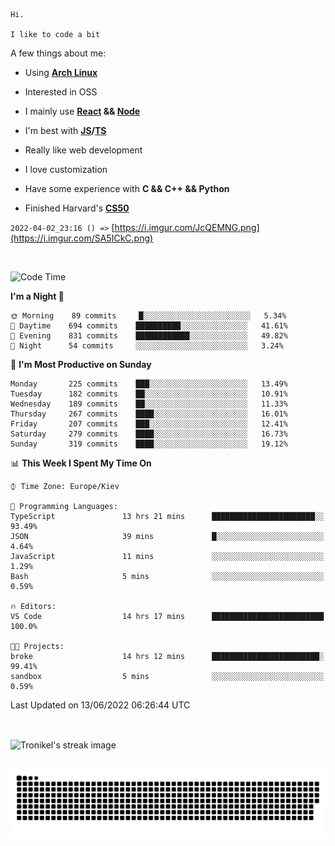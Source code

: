 ```
Hi.

I like to code a bit
```

A few things about me:

-   Using **[Arch Linux](https://archlinux.org/)**

-   Interested in OSS

-   I mainly use **[React](https://reactjs.org/) && [Node](https://nodejs.org/en/)**

-   I'm best with **[JS](https://www.javascript.com/)/[TS](https://www.typescriptlang.org/)**

-   Really like web development

-   I love customization

-   Have some experience with **C && C++ && Python**

-   Finished Harvard's **[CS50](https://cs50.harvard.edu)**

`2022-04-02_23:16 () =>` [https://i.imgur.com/JcQEMNG.png](https://i.imgur.com/SA5ICkC.png)

<br>

<!--START_SECTION:waka-->
![Code Time](http://img.shields.io/badge/Code%20Time-680%20hrs%204%20mins-blue)

**I'm a Night 🦉** 

```text
🌞 Morning    89 commits     █░░░░░░░░░░░░░░░░░░░░░░░░   5.34% 
🌆 Daytime    694 commits    ██████████░░░░░░░░░░░░░░░   41.61% 
🌃 Evening    831 commits    ████████████░░░░░░░░░░░░░   49.82% 
🌙 Night      54 commits     ░░░░░░░░░░░░░░░░░░░░░░░░░   3.24%

```
📅 **I'm Most Productive on Sunday** 

```text
Monday       225 commits    ███░░░░░░░░░░░░░░░░░░░░░░   13.49% 
Tuesday      182 commits    ██░░░░░░░░░░░░░░░░░░░░░░░   10.91% 
Wednesday    189 commits    ██░░░░░░░░░░░░░░░░░░░░░░░   11.33% 
Thursday     267 commits    ████░░░░░░░░░░░░░░░░░░░░░   16.01% 
Friday       207 commits    ███░░░░░░░░░░░░░░░░░░░░░░   12.41% 
Saturday     279 commits    ████░░░░░░░░░░░░░░░░░░░░░   16.73% 
Sunday       319 commits    ████░░░░░░░░░░░░░░░░░░░░░   19.12%

```


📊 **This Week I Spent My Time On** 

```text
⌚︎ Time Zone: Europe/Kiev

💬 Programming Languages: 
TypeScript               13 hrs 21 mins      ███████████████████████░░   93.49% 
JSON                     39 mins             █░░░░░░░░░░░░░░░░░░░░░░░░   4.64% 
JavaScript               11 mins             ░░░░░░░░░░░░░░░░░░░░░░░░░   1.29% 
Bash                     5 mins              ░░░░░░░░░░░░░░░░░░░░░░░░░   0.59%

🔥 Editors: 
VS Code                  14 hrs 17 mins      █████████████████████████   100.0%

🐱‍💻 Projects: 
broke                    14 hrs 12 mins      ████████████████████████░   99.41% 
sandbox                  5 mins              ░░░░░░░░░░░░░░░░░░░░░░░░░   0.59%

```


 Last Updated on 13/06/2022 06:26:44 UTC
<!--END_SECTION:waka-->

<br>

<p><img align="center" src="https://github-readme-streak-stats.herokuapp.com/?user=Tronikelis&theme=dark" alt="Tronikel's streak image" /></p>

<br>

<img title="" src="https://raw.githubusercontent.com/Tronikelis/Tronikelis/output/github-contribution-grid-snake.svg" alt="very cool snake thingey" data-align="left">
